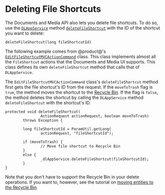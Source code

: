 # Deleting File Shortcuts [](id=deleting-file-shortcuts)

The Documents and Media API also lets you delete file shortcuts. To do so, use 
the 
[`DLAppService`](@platform-ref@/7.1-latest/javadocs/portal-kernel/com/liferay/document/library/kernel/service/DLAppService.html) 
method 
[`deleteFileShortcut`](@platform-ref@/7.1-latest/javadocs/portal-kernel/com/liferay/document/library/kernel/service/DLAppService.html#deleteFileShortcut-long-) 
with the ID of the shortcut you want to delete: 

    deleteFileShortcut(long fileShortcutId)

The following example comes from @product@'s 
[`EditFileShortcutMVCActionCommand`](https://github.com/liferay/liferay-portal/blob/master/modules/apps/document-library/document-library-web/src/main/java/com/liferay/document/library/web/internal/portlet/action/EditFileShortcutMVCActionCommand.java) 
class. This class implements almost all the `FileShortcut` actions that the 
Documents and Media UI supports. This class defines its own `deleteFileShortcut` 
method that calls that of `DLAppService`. 

The `EditFileShortcutMVCActionCommand` class's `deleteFileShortcut` method first 
gets the file shortcut's ID from the request. If the `moveToTrash` flag is 
`true`, the method moves the shortcut to the 
[Recycle Bin](/discover/portal/-/knowledge_base/7-1/restoring-deleted-assets). 
If the flag is `false`, the method deletes the shortcut by calling the 
`DLAppService` method `deleteFileShortcut` with the shortcut's ID. 

    protected void deleteFileShortcut(
                    ActionRequest actionRequest, boolean moveToTrash)
            throws Exception {

            long fileShortcutId = ParamUtil.getLong(
                    actionRequest, "fileShortcutId");

            if (moveToTrash) {
                    // Move file shortcut to Recycle Bin
            }
            else {
                    _dlAppService.deleteFileShortcut(fileShortcutId);
            }
    }

Note that you don't have to support the Recycle Bin in your delete operations. 
If you want to, however, see the tutorial on 
[moving entities to the Recycle Bin](liferay.com). 
